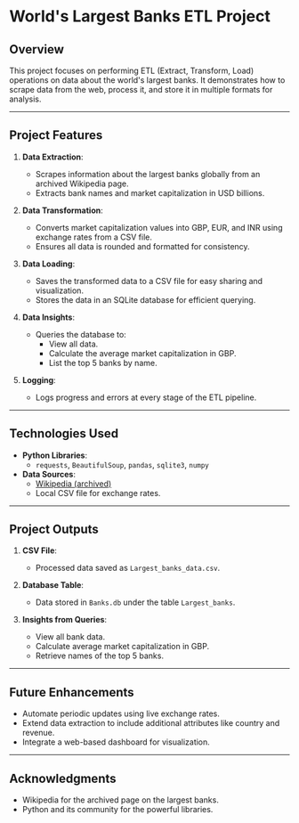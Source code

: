 # World's Largest Banks ETL Project

## **Overview**
This project focuses on performing ETL (Extract, Transform, Load) operations on data about the world's largest banks. It demonstrates how to scrape data from the web, process it, and store it in multiple formats for analysis.

---

## **Project Features**
1. **Data Extraction**:
   - Scrapes information about the largest banks globally from an archived Wikipedia page.
   - Extracts bank names and market capitalization in USD billions.

2. **Data Transformation**:
   - Converts market capitalization values into GBP, EUR, and INR using exchange rates from a CSV file.
   - Ensures all data is rounded and formatted for consistency.

3. **Data Loading**:
   - Saves the transformed data to a CSV file for easy sharing and visualization.
   - Stores the data in an SQLite database for efficient querying.

4. **Data Insights**:
   - Queries the database to:
     - View all data.
     - Calculate the average market capitalization in GBP.
     - List the top 5 banks by name.

5. **Logging**:
   - Logs progress and errors at every stage of the ETL pipeline.

---

## **Technologies Used**
- **Python Libraries**:
  - `requests`, `BeautifulSoup`, `pandas`, `sqlite3`, `numpy`
- **Data Sources**:
  - [Wikipedia (archived)](https://web.archive.org/web/20230908091635/https://en.wikipedia.org/wiki/List_of_largest_banks)
  - Local CSV file for exchange rates.

---



## **Project Outputs**
1. **CSV File**:
   - Processed data saved as `Largest_banks_data.csv`.

2. **Database Table**:
   - Data stored in `Banks.db` under the table `Largest_banks`.

3. **Insights from Queries**:
   - View all bank data.
   - Calculate average market capitalization in GBP.
   - Retrieve names of the top 5 banks.

---

## **Future Enhancements**
- Automate periodic updates using live exchange rates.
- Extend data extraction to include additional attributes like country and revenue.
- Integrate a web-based dashboard for visualization.

---

## **Acknowledgments**
- Wikipedia for the archived page on the largest banks.
- Python and its community for the powerful libraries.



